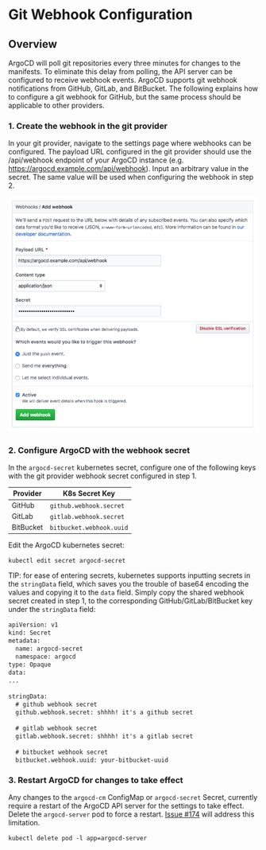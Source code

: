 # Git Webhook Configuration

## Overview

ArgoCD will poll git repositories every three minutes for changes to the manifests. To eliminate
this delay from polling, the API server can be configured to receive webhook events. ArgoCD supports
git webhook notifications from GitHub, GitLab, and BitBucket. The following explains how to configure
a git webhook for GitHub, but the same process should be applicable to other providers.

### 1. Create the webhook in the git provider

In your git provider, navigate to the settings page where webhooks can be configured. The payload
URL configured in the git provider should use the /api/webhook endpoint of your ArgoCD instance
(e.g. https://argocd.example.com/api/webhook). Input an arbitrary value in the secret. The same
value will be used when configuring the webhook in step 2.

![Add Webhook](assets/webhook-config.png "Add Webhook")

### 2. Configure ArgoCD with the webhook secret

In the `argocd-secret` kubernetes secret, configure one of the following keys with the git provider
webhook secret configured in step 1.

| Provider  | K8s Secret Key           |
|---------- | ------------------------ |
| GitHub    | `github.webhook.secret`  |
| GitLab    | `gitlab.webhook.secret`  |
| BitBucket | `bitbucket.webhook.uuid` |

Edit the ArgoCD kubernetes secret:
```
kubectl edit secret argocd-secret
```

TIP: for ease of entering secrets, kubernetes supports inputting secrets in the `stringData` field,
which saves you the trouble of base64 encoding the values and copying it to the `data` field.
Simply copy the shared webhook secret created in step 1, to the corresponding 
GitHub/GitLab/BitBucket key under the `stringData` field:


```
apiVersion: v1
kind: Secret
metadata:
  name: argocd-secret
  namespace: argocd
type: Opaque
data:
...

stringData:
  # github webhook secret
  github.webhook.secret: shhhh! it's a github secret

  # gitlab webhook secret
  gitlab.webhook.secret: shhhh! it's a gitlab secret

  # bitbucket webhook secret
  bitbucket.webhook.uuid: your-bitbucket-uuid

```

### 3. Restart ArgoCD for changes to take effect
Any changes to the `argocd-cm` ConfigMap or `argocd-secret` Secret, currently require a restart of
the ArgoCD API server for the settings to take effect. Delete the `argocd-server` pod to force a
restart. [Issue #174](https://github.com/argoproj/argo-cd/issues/174) will address this limitation.

```
kubectl delete pod -l app=argocd-server
```
